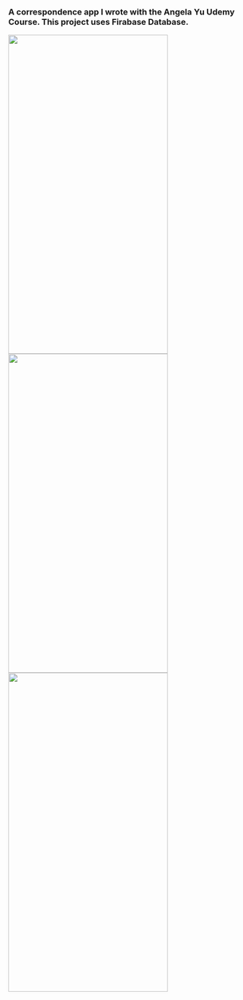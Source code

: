 ### A correspondence app I wrote with the Angela Yu Udemy Course. This project uses Firabase Database.

<img width="320" height="640" src="https://github.com/kadiroruc/Flash-Chat/assets/92309764/fe2dec61-6673-46c5-baf5-3a0b323ee58a">
<img width="320" height="640" src="https://github.com/kadiroruc/Flash-Chat/assets/92309764/32cb787e-6ed3-48ed-902d-0399fed03012">
<img width="320" height="640" src="https://github.com/kadiroruc/Flash-Chat/assets/92309764/baddb9cd-e442-4608-8845-c9e7c8a660b0">
